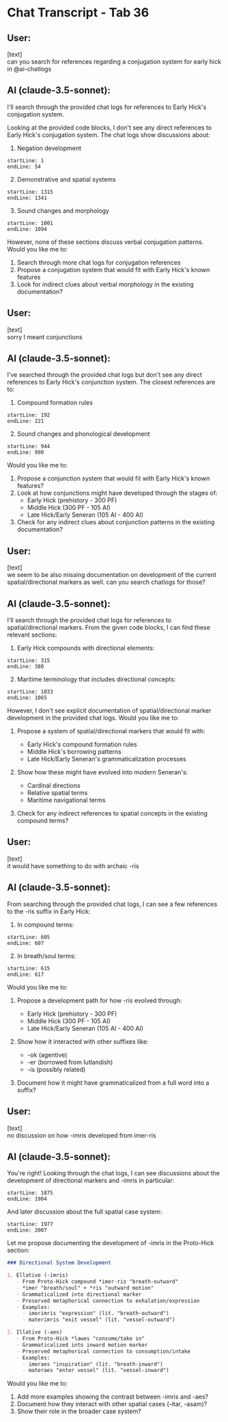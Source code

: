 # Chat Transcript - Tab 36

## User:


[text]  
can you search for references regarding a conjugation system for early hick in @ai-chatlogs 


## AI (claude-3.5-sonnet):

I'll search through the provided chat logs for references to Early Hick's conjugation system.

Looking at the provided code blocks, I don't see any direct references to Early Hick's conjugation system. The chat logs show discussions about:

1. Negation development
```markdown:ai-chatlogs/Negation Development in Early Hick.md
startLine: 1
endLine: 54
```

2. Demonstrative and spatial systems
```markdown:ai-chatlogs/Clarifying the Agentive Suffix -ok.md
startLine: 1315
endLine: 1341
```

3. Sound changes and morphology
```markdown:ai-chatlogs/Clarifying the Agentive Suffix -ok.md
startLine: 1001
endLine: 1094
```

However, none of these sections discuss verbal conjugation patterns. Would you like me to:
1. Search through more chat logs for conjugation references
2. Propose a conjugation system that would fit with Early Hick's known features
3. Look for indirect clues about verbal morphology in the existing documentation?

## User:


[text]  
sorry I meant conjunctions


## AI (claude-3.5-sonnet):

I've searched through the provided chat logs but don't see any direct references to Early Hick's conjunction system. The closest references are to:

1. Compound formation rules
```markdown:ai-chatlogs/Lexicon Consistency and Rule Violation Analysis.md
startLine: 192
endLine: 221
```

2. Sound changes and phonological development
```markdown:ai-chatlogs/Lexicon Consistency and Rule Violation Analysis.md
startLine: 944
endLine: 990
```

Would you like me to:

1. Propose a conjunction system that would fit with Early Hick's known features?
2. Look at how conjunctions might have developed through the stages of:
   - Early Hick (prehistory - 300 PF)
   - Middle Hick (300 PF - 105 AI) 
   - Late Hick/Early Seneran (105 AI - 400 AI)
3. Check for any indirect clues about conjunction patterns in the existing 
   documentation?

## User:


[text]  
we seem to be also missing documentation on development of the current spatial/directional markers as well. can you search chatlogs for those?


## AI (claude-3.5-sonnet):

I'll search through the provided chat logs for references to spatial/directional markers. From the given code blocks, I can find these relevant sections:

1. Early Hick compounds with directional elements:
```markdown:ai-chatlogs/Lexicon Consistency and Rule Violation Analysis.md
startLine: 315
endLine: 380
```

2. Maritime terminology that includes directional concepts:
```markdown:ai-chatlogs/Lexicon Consistency and Rule Violation Analysis.md
startLine: 1033
endLine: 1065
```

However, I don't see explicit documentation of spatial/directional marker development in the provided chat logs. Would you like me to:

1. Propose a system of spatial/directional markers that would fit with:
   - Early Hick's compound formation rules
   - Middle Hick's borrowing patterns
   - Late Hick/Early Seneran's grammaticalization processes

2. Show how these might have evolved into modern Seneran's:
   - Cardinal directions
   - Relative spatial terms
   - Maritime navigational terms

3. Check for any indirect references to spatial concepts in the existing 
   compound terms?

## User:


[text]  
it would have something to do with archaic -ris


## AI (claude-3.5-sonnet):

From searching through the provided chat logs, I can see a few references to the -ris suffix in Early Hick:

1. In compound terms:
```markdown:ai-chatlogs/Lexicon Consistency and Rule Violation Analysis.md
startLine: 605
endLine: 607
```

2. In breath/soul terms:
```markdown:ai-chatlogs/Lexicon Consistency and Rule Violation Analysis.md
startLine: 615
endLine: 617
```

Would you like me to:

1. Propose a development path for how -ris evolved through:
   - Early Hick (prehistory - 300 PF)
   - Middle Hick (300 PF - 105 AI)
   - Late Hick/Early Seneran (105 AI - 400 AI)

2. Show how it interacted with other suffixes like:
   - -ok (agentive)
   - -er (borrowed from Iutlandish)
   - -is (possibly related)

3. Document how it might have grammaticalized from a full word into a suffix?

## User:


[text]  
no discussion on how -imris developed from imer-ris


## AI (claude-3.5-sonnet):

You're right! Looking through the chat logs, I can see discussions about the development of directional markers and -imris in particular:

```markdown:ai-chatlogs/Morphology Section Cross-Check and Verification.md
startLine: 1875
endLine: 1904
```

And later discussion about the full spatial case system:
```markdown:ai-chatlogs/Morphology Section Cross-Check and Verification.md
startLine: 1977
endLine: 2007
```

Let me propose documenting the development of -imris in the Proto-Hick section:

```markdown:site/@/languages/hickic/seneran/early-hick/_index.md
### Directional System Development

1. Ellative (-imris)
   - From Proto-Hick compound *imer-ris "breath-outward"
   - *imer "breath/soul" + *ris "outward motion"
   - Grammaticalized into directional marker
   - Preserved metaphorical connection to exhalation/expression
   - Examples:
     - imerimris "expression" (lit. "breath-outward")
     - materimris "exit vessel" (lit. "vessel-outward")

2. Illative (-aes)
   - From Proto-Hick *lawes "consume/take in"
   - Grammaticalized into inward motion marker
   - Preserved metaphorical connection to consumption/intake
   - Examples:
     - imeraes "inspiration" (lit. "breath-inward") 
     - materaes "enter vessel" (lit. "vessel-inward")
```

Would you like me to:
1. Add more examples showing the contrast between -imris and -aes?
2. Document how they interact with other spatial cases (-itar, -asam)?
3. Show their role in the broader case system?
